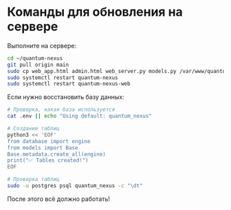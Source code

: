 # Команды для обновления на сервере

Выполните на сервере:

```bash
cd ~/quantum-nexus
git pull origin main
sudo cp web_app.html admin.html web_server.py models.py /var/www/quantum-nexus/
sudo systemctl restart quantum-nexus
sudo systemctl restart quantum-nexus-web
```

Если нужно восстановить базу данных:

```bash
# Проверка, какая база используется
cat .env || echo "Using default: quantum_nexus"

# Создание таблиц
python3 << 'EOF'
from database import engine
from models import Base
Base.metadata.create_all(engine)
print("✅ Tables created!")
EOF

# Проверка таблиц
sudo -u postgres psql quantum_nexus -c "\dt"
```

После этого всё должно работать!
